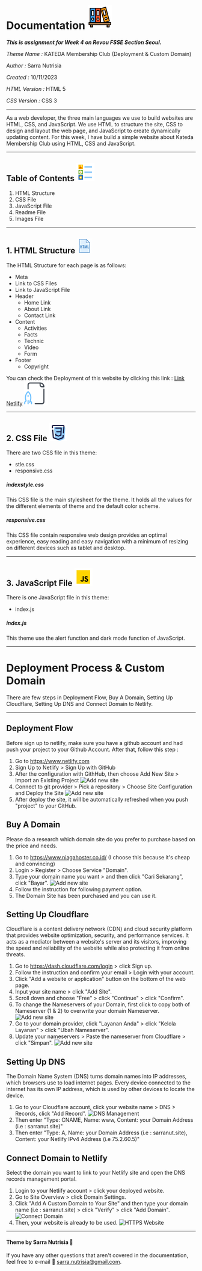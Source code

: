 # Documentation ![Folder Icon](images/Folder_Icon.png)


**_This is assignment for Week 4 on Revou FSSE Section Seoul._**



*Theme Name :* KATEDA Membership Club (Deployment & Custom Domain)

*Author :* Sarra Nutrisia

*Created :* 10/11/2023 

*HTML Version :* HTML 5

*CSS Version :* CSS 3

***
As a web developer, the three main languages we use to build websites are HTML, CSS, and JavaScript. We use HTML to structure the site, CSS to design and layout the web page, and JavaScript to create dynamically updating content. For this week, I have build a simple website about Kateda Membership Club using HTML, CSS and JavaScript.
***
## Table of Contents ![Content Icon](images/Content_Icon.png)
1. HTML Structure
2. CSS File
3. JavaScript File
4. Readme File
5. Images File

***
## 1. HTML Structure ![HTML Icon](images/HTML_Icon.gif)
The HTML Structure for each page is as follows:
* Meta
* Link to CSS Files
* Link to JavaScript File
* Header
	* Home Link
	* About Link
	* Contact Link
* Content
	* Activities
	* Facts
	* Technic
	* Video
	* Form
* Footer
	* Copyright
  
You can check the Deployment of this website by clicking this link : [Link Netlify](https://statuesque-lamington-6ee922.netlify.app) ![Deploy Icon](images/Deploy_Icon.png)
  
***
## 2. CSS File ![CSS Icon](images/CSS_Icon.png)
There are two CSS file in this theme:
* stle.css
* responsive.css

##### indexstyle.css
This CSS file is the main stylesheet for the theme. It holds all the values for the different elements of theme and the default color scheme.

##### responsive.css
This CSS file contain responsive web design provides an optimal experience, easy reading and easy navigation with a minimum of resizing on different devices such as tablet and desktop.

***
## 3. JavaScript File ![JavaScript Icon](images/JavaScript_Icon.gif)
There is one JavaScript file in this theme:
* index.js

##### index.js
This theme use the alert function and dark mode function of JavaScript.

***
# Deployment Process & Custom Domain
There are few steps in Deployment Flow, Buy A Domain, Setting Up Cloudflare, Setting Up DNS and Connect Domain to Netlify.
***
## Deployment Flow
Before sign up to netlify, make sure you have a github account and had push your project to your Github Account. After that, follow this step :
1. Go to https://www.netlify.com
2. Sign Up to Netlify > Sign Up with GitHub
3. After the configuration with GithHub, then choose Add New Site > Import an Existing Project
![Add new site](images/readme/AddNewSite_Netlify.png)
4. Connect to git provider > Pick a repository > Choose Site Configuration and Deploy the Site
![Add new site](images/readme/SiteConfigDeploy.png)
5. After deploy the site, it will be automatically refreshed when you push "project" to your GitHub.

## Buy A Domain
Please do a research which domain site do you prefer to purchase based on the price and needs.
1. Go to https://www.niagahoster.co.id/ (I choose this because it's cheap and convincing)
2. Login > Register > Choose Service "Domain".
3. Type your domain name you want > and then click "Cari Sekarang", click "Bayar".
![Add new site](images/readme/Choose_Name_Domain.png)
4. Follow the instruction for following payment option.
5. The Domain Site has been purchased and you can use it.
   
## Setting Up Cloudflare
Cloudflare is a content delivery network (CDN) and cloud security platform that provides website optimization, security, and performance services. It acts as a mediator between a website's server and its visitors, improving the speed and reliability of the website while also protecting it from online threats.

1. Go to https://dash.cloudflare.com/login > click Sign up.
2. Follow the instruction and confirm your email > Login with your account.
3. Click "Add a website or application" button on the bottom of the web page.
4. Input your site name > click "Add Site".
5. Scroll down and choose "Free" > click "Continue" > click "Confirm".
6. To change the Nameservers of your Domain, first click to copy both of Nameserver (1 & 2) to overwrite your domain Nameserver.
![Add new site](images/readme/Change_Nameservers.png)  
7. Go to your domain provider, click "Layanan Anda" > click "Kelola Layanan" > click "Ubah Nameserver".
8. Update your nameservers > Paste the nameserver from Cloudflare > click "Simpan".
![Add new site](images/readme/Update_Nameservers_Niagahoster.png) 

## Setting Up DNS
The Domain Name System (DNS) turns domain names into IP addresses, which browsers use to load internet pages. Every device connected to the internet has its own IP address, which is used by other devices to locate the device.

1. Go to your Cloudflare account, click your website name > DNS > Records, click "Add Record".
![DNS Management](images/readme/DNS_Management.png)
2. Then enter "Type: CNAME, Name: www, Content: your Domain Address (i.e : sarranut.site)"
3. Then enter "Type: A, Name: your Domain Address (i.e : sarranut.site), Content: your Netlify IPv4 Address (i.e 75.2.60.5)"

## Connect Domain to Netlify
Select the domain you want to link to your Netlify site and open the DNS records management portal.
1. Login to your Netlify account > click your deployed website.
2. Go to Site Overview > click Domain Settings.
3. Click "Add A Custom Domain to Your Site" and then type your domain name (i.e : sarranut.site) > click "Verify" > click "Add Domain".
![Connect Domain](images/readme/ConnectDomain.png)
4. Then, your website is already to be used.
![HTTPS Website](images/readme/https_website.png)



***


#### Theme by Sarra Nutrisia &#127776;
If you have any other questions that aren't covered in the documentation, feel free to e-mail &#128233; <sarra.nutrisia@gmail.com>.